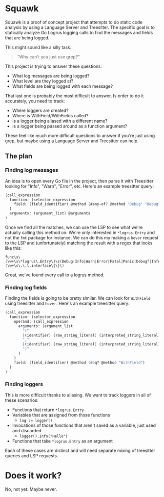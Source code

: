 # Squawk

Squawk is a proof of concept project that attempts to do static code analysis by using a Language Server and Treesitter. The specific goal is to statically analyze Go Logrus logging calls to find the messages and fields that are being logged.

This might sound like a silly task.

> "Why can't you just use grep?"

This project is trying to answer these questions:
- What log messages are being logged?
- What level are they logged at?
- What fields are being logged with each message?

That last one is probably the most difficult to answer. Is order to do it accurately, you need to track:
- Where loggers are created?
- Where is WithField/WithFields called?
- Is a logger being aliased with a different name?
- Is a logger being passed around as a function argument?

These feel like much more difficult questions to answer if you're just using grep, but maybe using a Language Server and Treesitter can help.


## The plan

### Finding log messages

An idea is to open every Go file in the project, then parse it with Treesitter looking for "Info", "Warn", "Error", etc. Here's an example treesitter query:
```scm
(call_expression
  function: (selector_expression
    field: (field_identifier) @method (#any-of? @method "Debug" "Debugf" "Info" "Infof" "Warn" "Warnf" "Error" "Errorf" "Fatal" "Fatalf" "Panic" "Panicf")
  )
  arguments: (argument_list) @arguments
)
```
Once we find all the matches, we can use the LSP to see what we're actually calling this method on. We're only interested in `*logrus.Entry` and not the `fmt` package for instance. We can do this my making a `hover` request to the LSP and (unfortunately) matching the result with a regex that looks like this:
```
func\s\(\w+\s\*logrus\.Entry\)\s(Debug|Info|Warn|Error|Fatal|Panic|Debugf|Infof|Warnf|Errorf|Fatalf|Panicf)\(\w+\s\.\.\.interface\{\}\)
```

Great, we've found every call to a logrus method.

### Finding log fields

Finding the fields is going to be pretty similar. We can look for `WithField` using treesitter and `hover`. Here's an example treesitter query:
```scm
(call_expression
  function: (selector_expression
    operand: (call_expression
      arguments: (argument_list
        "("
        [(identifier) (raw_string_literal) (interpreted_string_literal)] @arguments.key
        ","
        [(identifier) (raw_string_literal) (interpreted_string_literal)] @arguments.value
        ")"
      )
    )
    field: (field_identifier) @method (#eq? @method "WithField")
  )
)
```

### Finding loggers

This is more difficult thanks to aliasing. We want to track loggers in all of these scenarios:
- Functions that return `*logrus.Entry`
- Variables that are assigned from those functions
  - `log := logger()`
- Invocations of those functions that aren't saved as a variable, just used and discarded
  - `logger().Info("Hello")`
- Functions that take `*logrus.Entry` as an argument

Each of these cases are distinct and will need separate mixing of treesitter queries and LSP requests.

# Does it work?

No, not yet. Maybe never.

